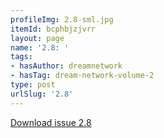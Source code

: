 ```yaml
---
profileImg: 2.8-sml.jpg
itemId: bcphbjzjvrr
layout: page
name: '2.8: '
tags:
- hasAuthor: dreamnetwork
- hasTag: dream-network-volume-2
type: post
urlSlug: '2.8'
---
```

<a href="../files/pdfs/Volume_2/2.8-Dream-Network-Bulletin-Vol.2-No.8.pdf" download="">Download issue 2.8</a>